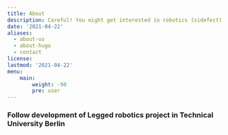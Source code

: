 ```yaml
---
title: About
description: Careful! You might get interested in robotics (sidefect)
date: '2021-04-22'
aliases:
  - about-us
  - about-hugo
  - contact
license: 
lastmod: '2021-04-22'
menu:
    main: 
        weight: -90
        pre: user
---
```


### Follow development of Legged robotics project in Technical University Berlin